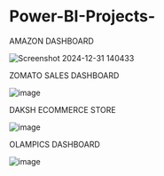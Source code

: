 # Power-BI-Projects-
AMAZON DASHBOARD 






![Screenshot 2024-12-31 140433](https://github.com/user-attachments/assets/647b59ef-c523-4e45-ae76-7ec411c5b5ce)



ZOMATO SALES DASHBOARD





![image](https://github.com/user-attachments/assets/43e51307-ff12-44e6-9265-8c0528557452)


DAKSH ECOMMERCE STORE





![image](https://github.com/user-attachments/assets/c78457aa-e6b0-4b1c-beb7-955a0864ecc2)



OLAMPICS DASHBOARD





![image](https://github.com/user-attachments/assets/96a2e60e-06a8-4885-be42-469693f9d4ef)







